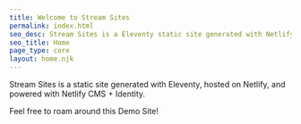 ```yaml
---
title: Welcome to Stream Sites
permalink: index.html
seo_desc: Stream Sites is a Eleventy static site generated with Netlify and powered with Netlify CMS + Identity
seo_title: Home
page_type: core
layout: home.njk
---
```


Stream Sites is a static site generated with Eleventy, hosted on Netlify, and powered with Netlify CMS + Identity.

Feel free to roam around this Demo Site!
